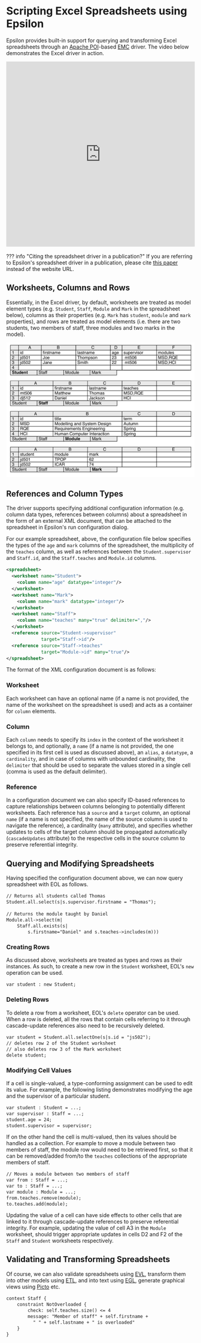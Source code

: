 # Scripting Excel Spreadsheets using Epsilon

Epsilon provides built-in support for querying and transforming Excel spreadsheets through an [Apache POI](https://poi.apache.org/)-based [EMC](../../emc) driver. The video below demonstrates the Excel driver in action.

<iframe width="100%" height="494" src="https://www.youtube.com/embed/tTYGwgzxPMM" frameborder="0" allow="accelerometer; autoplay; encrypted-media; gyroscope; picture-in-picture" allowfullscreen></iframe>

??? info "Citing the spreadsheet driver in a publication?"
	If you are referring to Epsilon's spreadsheet driver in a publication, please cite [this paper](https://link.springer.com/chapter/10.1007/978-3-642-41533-3_3) instead of the website URL.

## Worksheets, Columns and Rows

Essentially, in the Excel driver, by default, worksheets are treated as model element types (e.g. `Student`, `Staff`, `Module` and `Mark` in the spreadsheet below), columns as their properties (e.g. `Mark` has `student`, `module` and `mark` properties), and rows are treated as model elements (i.e. there are two students, two members of staff, three modules and two marks in the model).

![](spreadsheet.png)

## References and Column Types

The driver supports specifying additional configuration information (e.g. column data types, references between columns) about a spreadsheet in the form of an external XML document, that can be attached to the spreadsheet in Epsilon's run configuration dialog.

For our example spreadsheet, above, the configuration file below specifies the types of the `age` and `mark` columns of the spreadsheet, the multiplicity of the `teaches` column, as well as references between the `Student.supervisor` and `Staff.id`, and the `Staff.teaches` and `Module.id` columns.

```xml
<spreadsheet>
  <worksheet name="Student">
    <column name="age" datatype="integer"/>
  </worksheet>
  <worksheet name="Mark">
  	<column name="mark" datatype="integer"/>
  </worksheet>
  <worksheet name="Staff">
  	<column name="teaches" many="true" delimiter=","/>
  </worksheet>
  <reference source="Student->supervisor"
             target="Staff->id"/>
  <reference source="Staff->teaches"
             target="Module->id" many="true"/>
</spreadsheet>
```

The format of the XML configuration document is as follows:

### Worksheet
Each worksheet can have an optional name (if a name is not provided, the name of the worksheet on the spreadsheet is used) and acts as a container for `column` elements.

### Column
Each `column` needs to specify its `index` in the context of the worksheet it belongs to, and optionally, a `name` (if a name is not provided, the one specified in its first cell is used as discussed above), an `alias`, a `datatype`, a `cardinality`, and in case of columns with unbounded cardinality, the `delimiter` that should be used to separate the values stored in a single cell (comma is used as the default delimiter).

### Reference
In a configuration document we can also specify ID-based references to capture relationships between columns belonging to potentially different worksheets. Each reference has a `source` and a `target` column, an optional `name` (if a name is not specified, the name of the source column is used to navigate the reference), a cardinality (`many` attribute), and specifies whether updates to cells of the target column should be propagated automatically (`cascadeUpdates` attribute) to the respective cells in the source column to preserve referential integrity.

## Querying and Modifying Spreadsheets

Having specified the configuration document above, we can now query spreadsheet with EOL as follows.

```eol
// Returns all students called Thomas
Student.all.select(s|s.supervisor.firstname = "Thomas");

// Returns the module taught by Daniel
Module.all->select(m|
	Staff.all.exists(s|
		s.firstname="Daniel" and s.teaches->includes(m)))
```

### Creating Rows

As discussed above, worksheets are treated as types and rows as their instances. As such, to create a new row in the `Student` worksheet, EOL's `new` operation can be used.

```eol
var student : new Student;
```

### Deleting Rows

To delete a row from a worksheet, EOL's `delete` operator can be used. When a row is deleted, all the rows that contain cells referring to it through cascade-update references also need to be recursively deleted.

```eol
var student = Student.all.selectOne(s|s.id = "js502");
// deletes row 2 of the Student worksheet
// also deletes row 3 of the Mark worksheet
delete student;
```

### Modifying Cell Values

If a cell is single-valued, a type-conforming assignment can be used to edit its value. For example, the following listing demonstrates modifying the age and the supervisor of a particular student.

```eol
var student : Student = ...;
var supervisor : Staff = ...;
student.age = 24;
student.supervisor = supervisor;
```

If on the other hand the cell is multi-valued, then its values should be handled as a collection. For example to move a module between two members of staff, the module row would need to be retrieved first, so that it can be removed/added from/to the `teaches` collections of the appropriate members of staff.

```eol
// Moves a module between two members of staff
var from : Staff = ...;
var to : Staff = ...;
var module : Module = ...;
from.teaches.remove(module);
to.teaches.add(module);
```

Updating the value of a cell can have side effects to other cells that are linked to it through cascade-update references to preserve referential integrity. For example, updating the value of cell A3 in the `Module` worksheet, should trigger appropriate updates in cells D2 and F2 of the `Staff` and `Student` worksheets respectively.

## Validating and Transforming Spreadsheets

Of course, we can also validate spreadsheets using [EVL](../../evl), transform them into other models using [ETL](../../etl), and into text using [EGL](../../egl), generate graphical views using [Picto](../../picto) etc.

```evl
context Staff {
	constraint NotOverloaded {
		check: self.teaches.size() <= 4
		message: "Member of staff" + self.firstname +
		  " " + self.lastname + " is overloaded"
	}
}
```